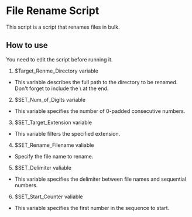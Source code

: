# File Rename Script
This script is a script that renames files in bulk.

## How to use

You need to edit the script before running it.

1. $Target_Renme_Directory variable
* This variable describes the full path to the directory to be renamed. Don't forget to include the \ at the end.

2. $SET_Num_of_Digits variable

* This variable specifies the number of 0-padded consecutive numbers.

3. $SET_Target_Extension variable

* This variable filters the specified extension.

4. $SET_Rename_Filename valiable

* Specify the file name to rename.

5. $SET_Delimiter valiable

* This variable specifies the delimiter between file names and sequential numbers.

6. $SET_Start_Counter valiable

* This variable specifies the first number in the sequence to start.

